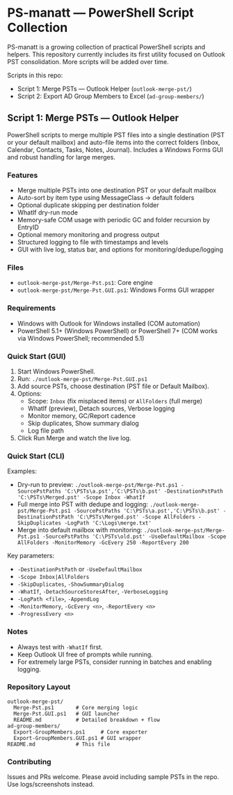 # PS-manatt — PowerShell Script Collection

PS-manatt is a growing collection of practical PowerShell scripts and helpers. This repository currently includes its first utility focused on Outlook PST consolidation. More scripts will be added over time.

Scripts in this repo:
- Script 1: Merge PSTs — Outlook Helper (`outlook-merge-pst/`)
- Script 2: Export AD Group Members to Excel (`ad-group-members/`)

## Script 1: Merge PSTs — Outlook Helper

PowerShell scripts to merge multiple PST files into a single destination (PST or your default mailbox) and auto-file items into the correct folders (Inbox, Calendar, Contacts, Tasks, Notes, Journal). Includes a Windows Forms GUI and robust handling for large merges.

### Features
- Merge multiple PSTs into one destination PST or your default mailbox
- Auto-sort by item type using MessageClass → default folders
- Optional duplicate skipping per destination folder
- WhatIf dry-run mode
- Memory-safe COM usage with periodic GC and folder recursion by EntryID
- Optional memory monitoring and progress output
- Structured logging to file with timestamps and levels
- GUI with live log, status bar, and options for monitoring/dedupe/logging

### Files
- `outlook-merge-pst/Merge-Pst.ps1`: Core engine
- `outlook-merge-pst/Merge-Pst.GUI.ps1`: Windows Forms GUI wrapper

### Requirements
- Windows with Outlook for Windows installed (COM automation)
- PowerShell 5.1+ (Windows PowerShell) or PowerShell 7+ (COM works via Windows PowerShell; recommended 5.1)

### Quick Start (GUI)
1. Start Windows PowerShell.
2. Run: `./outlook-merge-pst/Merge-Pst.GUI.ps1`
3. Add source PSTs, choose destination (PST file or Default Mailbox).
4. Options:
   - Scope: `Inbox` (fix misplaced items) or `AllFolders` (full merge)
   - WhatIf (preview), Detach sources, Verbose logging
   - Monitor memory, GC/Report cadence
   - Skip duplicates, Show summary dialog
   - Log file path
5. Click Run Merge and watch the live log.

### Quick Start (CLI)
Examples:
- Dry-run to preview:
  `./outlook-merge-pst/Merge-Pst.ps1 -SourcePstPaths 'C:\PSTs\a.pst','C:\PSTs\b.pst' -DestinationPstPath 'C:\PSTs\Merged.pst' -Scope Inbox -WhatIf`
- Full merge into PST with dedupe and logging:
  `./outlook-merge-pst/Merge-Pst.ps1 -SourcePstPaths 'C:\PSTs\a.pst','C:\PSTs\b.pst' -DestinationPstPath 'C:\PSTs\Merged.pst' -Scope AllFolders -SkipDuplicates -LogPath 'C:\Logs\merge.txt'`
- Merge into default mailbox with monitoring:
  `./outlook-merge-pst/Merge-Pst.ps1 -SourcePstPaths 'C:\PSTs\old.pst' -UseDefaultMailbox -Scope AllFolders -MonitorMemory -GcEvery 250 -ReportEvery 200`

Key parameters:
- `-DestinationPstPath` or `-UseDefaultMailbox`
- `-Scope Inbox|AllFolders`
- `-SkipDuplicates`, `-ShowSummaryDialog`
- `-WhatIf`, `-DetachSourceStoresAfter`, `-VerboseLogging`
- `-LogPath <file>`, `-AppendLog`
- `-MonitorMemory`, `-GcEvery <n>`, `-ReportEvery <n>`
- `-ProgressEvery <n>`

### Notes
- Always test with `-WhatIf` first.
- Keep Outlook UI free of prompts while running.
- For extremely large PSTs, consider running in batches and enabling logging.

### Repository Layout
```
outlook-merge-pst/
  Merge-Pst.ps1       # Core merging logic
  Merge-Pst.GUI.ps1   # GUI launcher
  README.md           # Detailed breakdown + flow
ad-group-members/
  Export-GroupMembers.ps1     # Core exporter
  Export-GroupMembers.GUI.ps1 # GUI wrapper
README.md             # This file
```

### Contributing
Issues and PRs welcome. Please avoid including sample PSTs in the repo. Use logs/screenshots instead.
